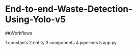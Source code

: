 # End-to-end-Waste-Detection-Using-Yolo-v5


##Workflows 

1.constants
2.entity 
3.components
4.pipelines
5.app.py